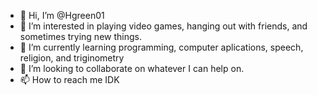 - 👋 Hi, I’m @Hgreen01
- 👀 I’m interested in playing video games, hanging out with friends, and sometimes trying new things.
- 🌱 I’m currently learning programming, computer aplications, speech, religion, and triginometry
- 💞️ I’m looking to collaborate on whatever I can help on.
- 📫 How to reach me IDK

<!---
Hgreen01/Hgreen01 is a ✨ special ✨ repository because its `README.md` (this file) appears on your GitHub profile.
You can click the Preview link to take a look at your changes.
--->
